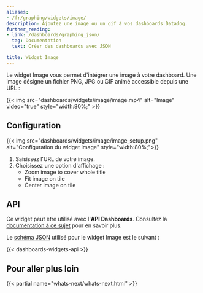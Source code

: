 ```yaml
---
aliases:
- /fr/graphing/widgets/image/
description: Ajoutez une image ou un gif à vos dashboards Datadog.
further_reading:
- link: /dashboards/graphing_json/
  tag: Documentation
  text: Créer des dashboards avec JSON

title: Widget Image
---
```


Le widget Image vous permet d'intégrer une image à votre dashboard. Une image désigne un fichier PNG, JPG ou GIF animé accessible depuis une URL :

{{< img src="dashboards/widgets/image/image.mp4" alt="Image" video="true" style="width:80%;" >}}

## Configuration

{{< img src="dashboards/widgets/image/image_setup.png" alt="Configuration du widget Image" style="width:80%;">}}

1. Saisissez l'URL de votre image.
2. Choisissez une option d'affichage :
    * Zoom image to cover whole title
    * Fit image on tile
    * Center image on tile

## API

Ce widget peut être utilisé avec l'**API Dashboards**. Consultez la [documentation à ce sujet][1] pour en savoir plus.

Le [schéma JSON][2] utilisé pour le widget Image est le suivant :

{{< dashboards-widgets-api >}}

## Pour aller plus loin

{{< partial name="whats-next/whats-next.html" >}}

[1]: /fr/api/v1/dashboards/
[2]: /fr/dashboards/graphing_json/widget_json/

